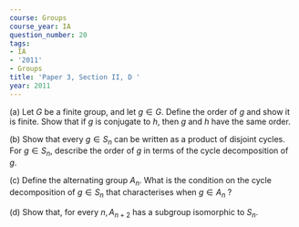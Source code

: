 ```yaml
---
course: Groups
course_year: IA
question_number: 20
tags:
- IA
- '2011'
- Groups
title: 'Paper 3, Section II, D '
year: 2011
---
```




(a) Let $G$ be a finite group, and let $g \in G$. Define the order of $g$ and show it is finite. Show that if $g$ is conjugate to $h$, then $g$ and $h$ have the same order.

(b) Show that every $g \in S_{n}$ can be written as a product of disjoint cycles. For $g \in S_{n}$, describe the order of $g$ in terms of the cycle decomposition of $g$.

(c) Define the alternating group $A_{n}$. What is the condition on the cycle decomposition of $g \in S_{n}$ that characterises when $g \in A_{n}$ ?

(d) Show that, for every $n, A_{n+2}$ has a subgroup isomorphic to $S_{n}$.